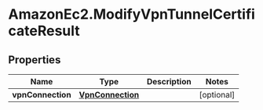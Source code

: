 # AmazonEc2.ModifyVpnTunnelCertificateResult

## Properties

Name | Type | Description | Notes
------------ | ------------- | ------------- | -------------
**vpnConnection** | [**VpnConnection**](VpnConnection.md) |  | [optional] 


